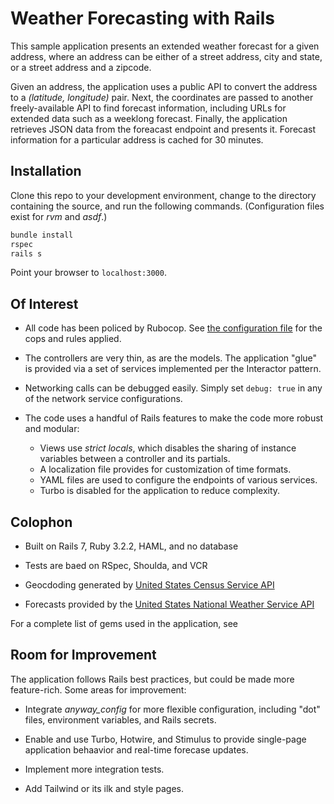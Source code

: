 # Weather Forecasting with Rails

This sample application presents an extended weather forecast
for a given address, where an address can be either of a street
address, city and state, or a street address and a zipcode.

Given an address, the application uses a public API to convert
the address to a _(latitude, longitude)_ pair. Next, the coordinates
are passed to another freely-available API to find forecast information,
including URLs for extended data such as a weeklong forecast. Finally,
the application retrieves JSON data from the foreacast endpoint and
presents it. Forecast information for a particular address is cached for
30 minutes.

## Installation

Clone this repo to your development environment, change to the directory
containing the source, and run the following commands. (Configuration files
exist for _rvm_ and _asdf_.)

```bash
bundle install
rspec
rails s
```

Point your browser to `localhost:3000`.

## Of Interest

* All code has been policed by Rubocop. See [the configuration file](.rubocop.yml)
  for the cops and rules applied.

* The controllers are very thin, as are the models. The application "glue"
  is provided via a set of services implemented per the Interactor pattern.

* Networking calls can be debugged easily. Simply set `debug: true` in any
  of the network service configurations.

* The code uses a handful of Rails features to make the code more robust
  and modular:
  * Views use _strict locals_, which disables the sharing of instance variables
    between a controller and its partials.
  * A localization file provides for customization of time formats.
  * YAML files are used to configure the endpoints of various services.
  * Turbo is disabled for the application to reduce complexity.

## Colophon

* Built on Rails 7, Ruby 3.2.2, HAML, and no database

* Tests are baed on RSpec, Shoulda, and VCR

* Geocdoding generated by [United States Census Service API](https://geocoding.geo.census.gov/geocoder/Geocoding_Services_API.html)

* Forecasts provided by the [United States National Weather Service API](https://weather-gov.github.io/api/general-faqs)

For a complete list of gems used in the application, see

## Room for Improvement

The application follows Rails best practices, but could be made more
feature-rich. Some areas for improvement:

* Integrate _anyway_config_ for more flexible configuration, including
  "dot" files, environment variables, and Rails secrets.

* Enable and use Turbo, Hotwire, and Stimulus to provide single-page application
  behaavior and real-time forecase updates.

* Implement more integration tests.

* Add Tailwind or its ilk and style pages.
